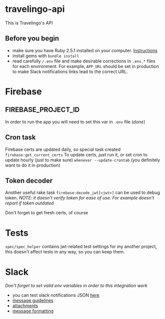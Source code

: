 # travelingo-api

This is Travelingo's API

## Before you begin

- make sure you have Ruby 2.5.1 installed on your computer. [Instructions](https://dev.to/andy/installing-ruby-250--2pe1)
- install gems with `bundle install`
- read carefully `/.env` file and make desirable corrections in `.env.*` files for each environment. For example, `APP_URL` should be set in production to make Slack notifications links lead to the correct URL.

# Firebase

## FIREBASE_PROJECT_ID

In order to run the app you will need to set this var in `.env` file (*done*)

## Cron task

Firebase certs are updated daily, so special task created ``firebase:get_current_certs``
To update certs, just run it, or set cron to update hourly (just to make sure) ``whenever --update-crontab`` (you definitely want to do it in production)

## Token decoder

Another useful rake task ``firebase:decode_jwt[<jwt>]`` can be used to debug token.
*NOTE: it doesn't verify token for ease of use. For example doesn't report if token outdated*

Don't forget to get fresh certs, of course

# Tests

``spec/spec_helper`` contains jwt-related test settings for my another project, this doesn't affect tests in any way, so you can keep them.

# Slack

*Don't forget to set valid env variables in order to this integration work*

- you can test slack notifications JSON [here](https://api.slack.com/docs/messages/builder)
- [message guidelines](https://api.slack.com/docs/message-guidelines)
- [attachments](https://api.slack.com/docs/message-attachments)
- [message formatting](https://api.slack.com/docs/message-formatting)
